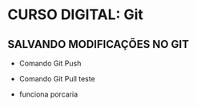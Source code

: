 # CURSO DIGITAL: Git

## SALVANDO MODIFICAÇÕES NO GIT
* Comando Git Push

* Comando Git Pull teste
* funciona porcaria
